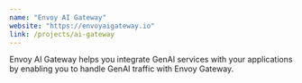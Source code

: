 ```yaml
---
name: "Envoy AI Gateway"
website: "https://envoyaigateway.io"
link: /projects/ai-gateway
---
```

Envoy AI Gateway helps you integrate GenAI services with your applications by enabling you to handle GenAI traffic with Envoy Gateway.